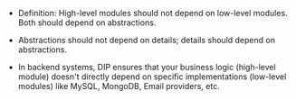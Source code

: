 
- Definition: High-level modules should not depend on low-level modules. Both should depend on abstractions.
- Abstractions should not depend on details; details should depend on abstractions.

- In backend systems, DIP ensures that your business logic (high-level module) doesn't directly depend on specific implementations (low-level modules) like MySQL, MongoDB, Email providers, etc.



